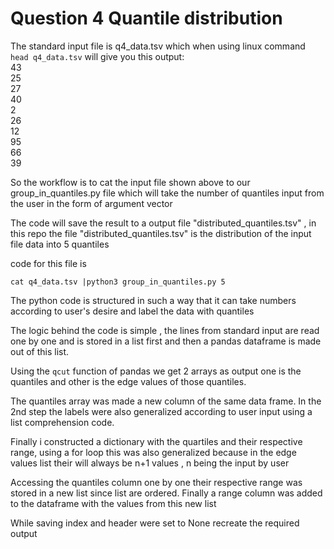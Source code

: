 # Question 4 Quantile distribution

The standard input file is q4_data.tsv which when using linux command ```head q4_data.tsv``` will give you this output:<br>
43<br>
25<br>
27<br>
40<br>
2<br>
26<br>
12<br>
95<br>
66<br>
39<br>

So the workflow is to cat the input file shown above to our group_in_quantiles.py file which will take the number of quantiles input from the user in the form of argument vector<br>


The code will save the result to a output file "distributed_quantiles.tsv" , in this repo the file "distributed_quantiles.tsv" is the distribution of the input file data into 5 quantiles<br>

code for this file is 

```
cat q4_data.tsv |python3 group_in_quantiles.py 5
```
The python code is structured in such a way that it can take numbers according to user's desire and label the data with quantiles <br>

The logic behind the code is simple , the lines from standard input are read one by one and is stored in a list first and then a pandas dataframe is made out of this list.<br>

Using the ```qcut``` function of pandas we get 2 arrays as output one is the quantiles and other is the edge values of those quantiles.<br>

The quantiles array was made a new column of the same data frame. In the 2nd step the labels were also generalized according to user input using a list comprehension code.<br>

Finally i constructed a dictionary with the quartiles and their respective range, using a for loop this was also generalized because in the edge values list their will always be n+1 values , n being the input by user<br>

Accessing the quantiles column one by one their respective range was stored in a new list since list are ordered. Finally a range column was added to the dataframe with the values from this new list<br>

While saving index and header were set to None recreate the required output
